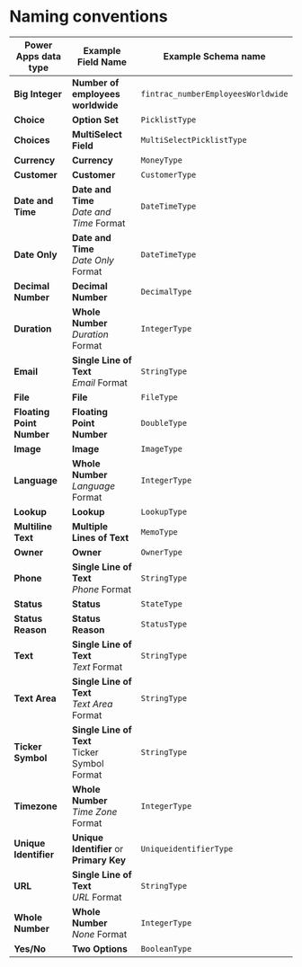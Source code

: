 # Naming conventions

| Power Apps data type   | Example Field Name               | Example Schema name        |
|------------------------|------------------------|--------------------|
| **Big Integer**        | **Number of employees worldwide**         | `fintrac_numberEmployeesWorldwide`       |
| **Choice**             | **Option Set**         | `PicklistType`     |
| **Choices**            | **MultiSelect Field**  | `MultiSelectPicklistType` |
| **Currency**           | **Currency**           | `MoneyType`        |
| **Customer**           | **Customer**           | `CustomerType`     |
| **Date and Time**      | **Date and Time**<br>*Date and Time* Format | `DateTimeType`     |
| **Date Only**          | **Date and Time**<br>*Date Only* Format | `DateTimeType`     |
| **Decimal Number**     | **Decimal Number**     | `DecimalType`      |
| **Duration**           | **Whole Number**<br>*Duration* Format | `IntegerType`      |
| **Email**              | **Single Line of Text**<br>*Email* Format | `StringType`       |
| **File**               | **File**               | `FileType`         |
| **Floating Point Number** | **Floating Point Number** | `DoubleType`   |
| **Image**              | **Image**              | `ImageType`        |
| **Language**           | **Whole Number**<br>*Language* Format | `IntegerType`      |
| **Lookup**             | **Lookup**             | `LookupType`       |
| **Multiline Text**     | **Multiple Lines of Text** | `MemoType`      |
| **Owner**              | **Owner**              | `OwnerType`        |
| **Phone**              | **Single Line of Text**<br>*Phone* Format | `StringType`       |
| **Status**             | **Status**             | `StateType`        |
| **Status Reason**      | **Status Reason**      | `StatusType`       |
| **Text**               | **Single Line of Text**<br>*Text* Format | `StringType`       |
| **Text Area**          | **Single Line of Text**<br>*Text Area* Format | `StringType`       |
| **Ticker Symbol**      | **Single Line of Text**<br>Ticker Symbol Format | `StringType`       |
| **Timezone**           | **Whole Number**<br>*Time Zone* Format | `IntegerType`      |
| **Unique Identifier**  | **Unique Identifier** or **Primary Key** | `UniqueidentifierType` |
| **URL**                | **Single Line of Text**<br>*URL* Format | `StringType`       |
| **Whole Number**       | **Whole Number**<br>*None* Format | `IntegerType`      |
| **Yes/No**             | **Two Options**        | `BooleanType`      |

